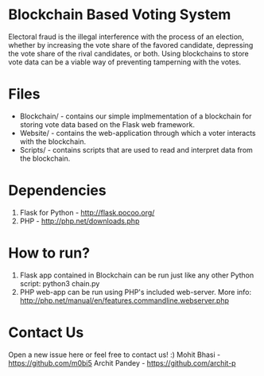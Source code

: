# Blockchain Based Voting System
Electoral fraud is the illegal interference with the process of an election, whether by increasing the vote share of
the favored candidate, depressing the vote share of the rival candidates, or both. Using blockchains to store vote data can be a viable way of preventing tamperning with the votes. 

# Files
* Blockchain/ - contains our simple implmementation of a blockchain for storing vote data based on the Flask web framework.
* Website/ - contains the web-application through which a voter interacts with the blockchain.
* Scripts/ - contains scripts that are used to read and interpret data from the blockchain.

# Dependencies
1. Flask for Python - http://flask.pocoo.org/
2. PHP - http://php.net/downloads.php

# How to run?
1. Flask app contained in Blockchain can be run just like any other Python script:
            python3 chain.py
2. PHP web-app can be run using PHP's included web-server. More info: http://php.net/manual/en/features.commandline.webserver.php

# Contact Us
Open a new issue here or feel free to contact us! :)
Mohit Bhasi - https://github.com/m0bi5
Archit Pandey - https://github.com/archit-p
